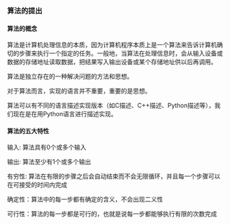 ### 算法的提出

#### 算法的概念

算法是计算机处理信息的本质，因为计算机程序本质上是一个算法来告诉计算机确切的步骤来执行一个指定的任务。一般地，当算法在处理信息时，会从输入设备或数据的存储地址读取数据，把结果写入输出设备或某个存储地址供以后再调用。

算法是独立存在的一种解决问题的方法和思想。

对于算法而言，实现的语言并不重要，重要的是思想。

算法可以有不同的语言描述实现版本（如C描述、C++描述、Python描述等），我们现在是在用Python语言进行描述实现。

#### 算法的五大特性

输入: 算法具有0个或多个输入

输出: 算法至少有1个或多个输出

有穷性: 算法在有限的步骤之后会自动结束而不会无限循环，并且每一个步骤可以在可接受的时间内完成

确定性：算法中的每一步都有确定的含义，不会出现二义性

可行性：算法的每一步都是可行的，也就是说每一步都能够执行有限的次数完成

